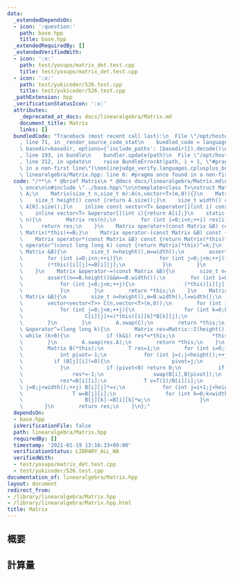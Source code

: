 ```yaml
---
data:
  _extendedDependsOn:
  - icon: ':question:'
    path: base.hpp
    title: base.hpp
  _extendedRequiredBy: []
  _extendedVerifiedWith:
  - icon: ':x:'
    path: test/yosupo/matrix_det.test.cpp
    title: test/yosupo/matrix_det.test.cpp
  - icon: ':x:'
    path: test/yukicoder/526.test.cpp
    title: test/yukicoder/526.test.cpp
  _pathExtension: hpp
  _verificationStatusIcon: ':x:'
  attributes:
    _deprecated_at_docs: docs/linearalgebra/Matrix.md
    document_title: Matrix
    links: []
  bundledCode: "Traceback (most recent call last):\n  File \"/opt/hostedtoolcache/Python/3.9.1/x64/lib/python3.9/site-packages/onlinejudge_verify/documentation/build.py\"\
    , line 71, in _render_source_code_stat\n    bundled_code = language.bundle(stat.path,\
    \ basedir=basedir, options={'include_paths': [basedir]}).decode()\n  File \"/opt/hostedtoolcache/Python/3.9.1/x64/lib/python3.9/site-packages/onlinejudge_verify/languages/cplusplus.py\"\
    , line 193, in bundle\n    bundler.update(path)\n  File \"/opt/hostedtoolcache/Python/3.9.1/x64/lib/python3.9/site-packages/onlinejudge_verify/languages/cplusplus_bundle.py\"\
    , line 312, in update\n    raise BundleErrorAt(path, i + 1, \"#pragma once found\
    \ in a non-first line\")\nonlinejudge_verify.languages.cplusplus_bundle.BundleErrorAt:\
    \ linearalgebra/Matrix.hpp: line 6: #pragma once found in a non-first line\n"
  code: "/**\n * @brief Matrix\n * @docs docs/linearalgebra/Matrix.md\n */\n\n#pragma\
    \ once\n\n#include \"../base.hpp\"\n\ntemplate<class T>\nstruct Matrix{\n    vector<vector<T>>\
    \ A;\n    Matrix(size_t n,size_t m):A(n,vector<T>(m,0)){}\n    Matrix(size_t n):A(n,vector<T>(n,0)){}\n\
    \    size_t height() const {return A.size();}\n    size_t width() const {return\
    \ A[0].size();}\n    inline const vector<T> &operator[](int i) const {return A[i];}\n\
    \    inline vector<T> &operator[](int i){return A[i];}\n    static Matrix I(size_t\
    \ n){\n        Matrix res(n);\n        for (int i=0;i<n;++i) res[i][i]=1;\n  \
    \      return res;\n    }\n    Matrix operator+(const Matrix &B) const {return\
    \ Matrix(*this)+=B;}\n    Matrix operator-(const Matrix &B) const {return Matrix(*this)-=B;}\n\
    \    Matrix operator*(const Matrix &B) const {return Matrix(*this)*=B;}\n    Matrix\
    \ operator^(const long long k) const {return Matrix(*this)^=k;}\n    Matrix &operator+=(const\
    \ Matrix &B){\n        size_t n=height(),m=width();\n        assert(n==B.height()&&m==B.width());\n\
    \        for (int i=0;i<n;++i){\n            for (int j=0;j<m;++j){\n        \
    \        (*this)[i][j]+=B[i][j];\n            }\n        }\n        return *this;\n\
    \    }\n    Matrix &operator-=(const Matrix &B){\n        size_t n=height(),m=width();\n\
    \        assert(n==B.height()&&m==B.width());\n        for (int i=0;i<n;++i){\n\
    \            for (int j=0;j<m;++j){\n                (*this)[i][j]-=B[i][j];\n\
    \            }\n        }\n        return *this;\n    }\n    Matrix &operator*=(const\
    \ Matrix &B){\n        size_t n=height(),m=B.width(),l=width();\n        assert(l==B.height());\n\
    \        vector<vector<T>> C(n,vector<T>(m,0));\n        for (int i=0;i<n;++i){\n\
    \            for (int j=0;j<m;++j){\n                for (int k=0;k<l;++k){\n\
    \                    C[i][j]+=(*this)[i][k]*B[k][j];\n                }\n    \
    \        }\n        }\n        A.swap(C);\n        return *this;\n    }\n    Matrix\
    \ &operator^=(long long k){\n        Matrix res=Matrix::I(height());\n       \
    \ while (k>0){\n            if (k&1) res*=*this;\n            *this*=*this; k>>=1LL;\n\
    \        }\n        A.swap(res.A);\n        return *this;\n    }\n    T determinant(){\n\
    \        Matrix B(*this);\n        T res=1;\n        for (int i=0;i<width();++i){\n\
    \            int pivot=-1;\n            for (int j=i;j<height();++j){\n      \
    \          if (B[j][i]!=0){\n                    pivot=j;\n                }\n\
    \            }\n            if (pivot<0) return 0;\n            if (pivot!=i){\n\
    \                res*=-1;\n                swap(B[i],B[pivot]);\n            }\n\
    \            res*=B[i][i];\n            T v=T(1)/B[i][i];\n            for (int\
    \ j=0;j<width();++j) B[i][j]*=v;\n            for (int j=i+1;j<height();++j){\n\
    \                T w=B[j][i];\n                for (int k=0;k<width();++k){\n\
    \                    B[j][k]-=B[i][k]*w;\n                }\n            }\n \
    \       }\n        return res;\n    }\n};"
  dependsOn:
  - base.hpp
  isVerificationFile: false
  path: linearalgebra/Matrix.hpp
  requiredBy: []
  timestamp: '2021-01-19 13:16:33+09:00'
  verificationStatus: LIBRARY_ALL_WA
  verifiedWith:
  - test/yosupo/matrix_det.test.cpp
  - test/yukicoder/526.test.cpp
documentation_of: linearalgebra/Matrix.hpp
layout: document
redirect_from:
- /library/linearalgebra/Matrix.hpp
- /library/linearalgebra/Matrix.hpp.html
title: Matrix
---
```

## 概要

## 計算量